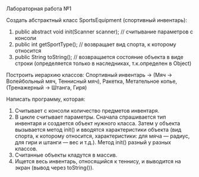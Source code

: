 Лабораторная работа №1

Создать абстрактный класс SportsEquipment (спортивный инвентарь):
1) public abstract void init(Scanner scanner); // считывание параметров с консоли
2) public int getSportType(); // возвращает вид спорта, к которому относится
3) public String toString(); // возвращается состояние объекта в виде строки (определяется только в наследниках, т.к.определен в Object)

Построить иерархию классов:
Спортивный инвентарь → (Мяч → Волейбольный мяч, Теннисный мяч), Ракетка, Метательное копье, (Тренажерный → Штанга, Гиря)

Написать программу, которая:
1) Считывает с консоли количество предметов инвентаря.
2) В цикле считывает параметры. Сначала спрашивается тип инвентаря и создается объект
нужного класса. Затем у объекта вызывается метод init() и вводятся характеристики объекта (вид спорта, к
которому относится, характеристики: для мяча — радиус, для гири и штанги — вес и т.д.). Метод init() разный у разных классов.
3) Считанные объекты кладутся в массив.
4) Ищется весь инвентарь, относящийся к теннису, и выводится на экран (вывод через toString()).
